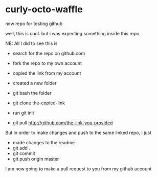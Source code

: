 # curly-octo-waffle
new repo for testing github

well, this is cool. but i was expecting something inside this repo. 

NB: All I did to see this is

* search for the repo on github.com
* fork the repo to my own account
* copied the link from my account
* created a new folder
* git bash the folder
* git clone the-copied-link

* run git init
* git pull http://github.com/the-link-you-provided

But in order to make changes and push to the same linked repo, I just

* made changes to the readme
* git add .
* git commit
* git push origin master

I am now going to make a pull request to you from my github account